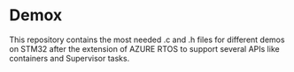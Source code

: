 # Demox
This repository contains the most needed .c and .h files for different demos on STM32 after the extension of AZURE RTOS to support several APIs like containers and Supervisor tasks.
